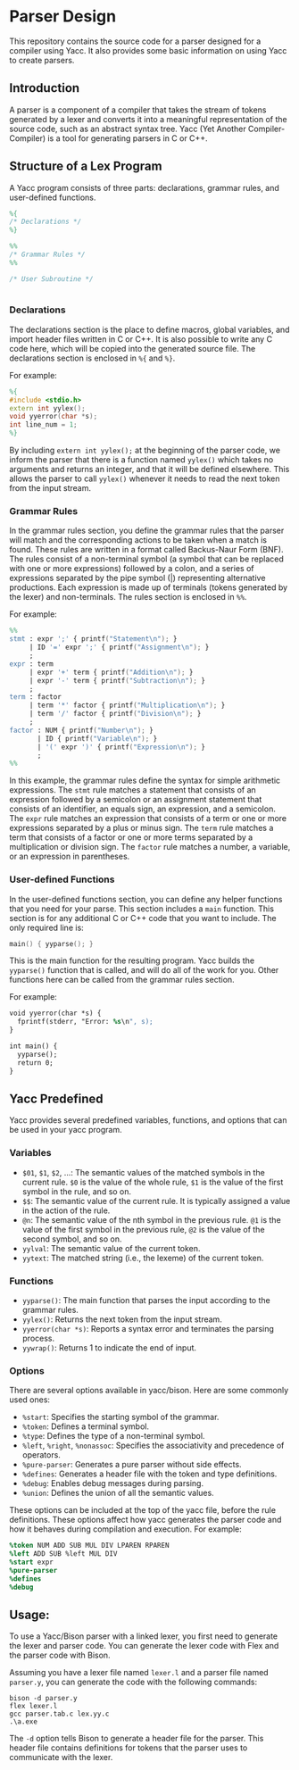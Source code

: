 # Parser Design
This repository contains the source code for a parser designed for a compiler using Yacc. It also provides some basic information on using Yacc to create parsers.

## Introduction
A parser is a component of a compiler that takes the stream of tokens generated by a lexer and converts it into a meaningful representation of the source code, such as an abstract syntax tree. Yacc (Yet Another Compiler-Compiler) is a tool for generating parsers in C or C++.

## Structure of a Lex Program

A Yacc program consists of three parts: declarations, grammar rules, and user-defined functions.
```yacc
%{
/* Declarations */
%}

%%
/* Grammar Rules */
%%

/* User Subroutine */
 
```

### Declarations

The declarations section is the place to define macros, global variables, and import header files written in C or C++. It is also possible to write any C code here, which will be copied into the generated source file. The declarations section is enclosed in `%{` and `%}`.

For example:
```yacc
%{
#include <stdio.h>
extern int yylex();
void yyerror(char *s);
int line_num = 1;
%}
```
By including `extern int yylex();` at the beginning of the parser code, we inform the parser that there is a function named `yylex()` which takes no arguments and returns an integer, and that it will be defined elsewhere. This allows the parser to call `yylex()` whenever it needs to read the next token from the input stream.

### Grammar Rules
In the grammar rules section,  you define the grammar rules that the parser will match and the corresponding actions to be taken when a match is found. These rules are written in a format called Backus-Naur Form (BNF). The rules consist of a non-terminal symbol (a symbol that can be replaced with one or more expressions) followed by a colon, and a series of expressions separated by the pipe symbol (|) representing alternative productions. Each expression is made up of terminals (tokens generated by the lexer) and non-terminals. The rules section is enclosed in `%%`.

For example:
```yacc
%%
stmt : expr ';' { printf("Statement\n"); }
     | ID '=' expr ';' { printf("Assignment\n"); }
     ;
expr : term
     | expr '+' term { printf("Addition\n"); }
     | expr '-' term { printf("Subtraction\n"); }
     ;
term : factor
     | term '*' factor { printf("Multiplication\n"); }
     | term '/' factor { printf("Division\n"); }
     ;
factor : NUM { printf("Number\n"); }
       | ID { printf("Variable\n"); }
       | '(' expr ')' { printf("Expression\n"); }
       ;
%%
```

In this example, the grammar rules define the syntax for simple arithmetic expressions. The `stmt` rule matches a statement that consists of an expression followed by a semicolon or an assignment statement that consists of an identifier, an equals sign, an expression, and a semicolon. 
The `expr` rule matches an expression that consists of a term or one or more expressions separated by a plus or minus sign. 
The `term` rule matches a term that consists of a factor or one or more terms separated by a multiplication or division sign.
The `factor` rule matches a number, a variable, or an expression in parentheses.

### User-defined Functions

In the user-defined functions section, you can define any helper functions that you need for your parse. This section includes a `main` function. This section is for any additional C or C++ code that you want to include. The only required line is:
```c
main() { yyparse(); }
```
This is the main function for the resulting program. Yacc builds the `yyparse()` function that is called, and will do all of the work for you. Other functions here can be called from the grammar rules section.

For example:
```yacc
void yyerror(char *s) {
  fprintf(stderr, "Error: %s\n", s);
}

int main() {
  yyparse();
  return 0;
}
```


## Yacc Predefined

Yacc provides several predefined variables, functions, and options that can be used in your yacc program.

### Variables

- `$01`, `$1`, `$2`, ...: The semantic values of the matched symbols in the current rule. `$0` is the value of the whole rule, `$1` is the value of the first symbol in the rule, and so on.
- `$$`: The semantic value of the current rule. It is typically assigned a value in the action of the rule.
- `@n`:  The semantic value of the nth symbol in the previous rule. `@1` is the value of the first symbol in the previous rule, `@2` is the value of the second symbol, and so on.
- `yylval`: The semantic value of the current token.
- `yytext`: The matched string (i.e., the lexeme) of the current token.

### Functions

- `yyparse()`: The main function that parses the input according to the grammar rules.
- `yylex()`: Returns the next token from the input stream.
- `yyerror(char *s)`: Reports a syntax error and terminates the parsing process.
- `yywrap()`: Returns 1 to indicate the end of input.

### Options

There are several options available in yacc/bison. Here are some commonly used ones:

- `%start`: Specifies the starting symbol of the grammar.
- `%token`: Defines a terminal symbol.
- `%type`: Defines the type of a non-terminal symbol.
- `%left`, `%right`, `%nonassoc`: Specifies the associativity and precedence of operators.
- `%pure-parser`: Generates a pure parser without side effects.
- `%defines`: Generates a header file with the token and type definitions.
- `%debug`: Enables debug messages during parsing.
- `%union`: Defines the union of all the semantic values.

These options can be included at the top of the yacc file, before the rule definitions. These options affect how yacc generates the parser code and how it behaves during compilation and execution. For example:

```yacc
%token NUM ADD SUB MUL DIV LPAREN RPAREN
%left ADD SUB %left MUL DIV
%start expr
%pure-parser
%defines
%debug
```

 ## Usage: 
 To use a Yacc/Bison parser with a linked lexer, you first need to generate the lexer and parser code. You can generate the lexer code with Flex and the parser code with Bison.

Assuming you have a lexer file named `lexer.l` and a parser file named `parser.y`, you can generate the code with the following commands:
 ```
bison -d parser.y
flex lexer.l
gcc parser.tab.c lex.yy.c
.\a.exe

 ```
The `-d` option tells Bison to generate a header file for the parser. This header file contains definitions for tokens that the parser uses to communicate with the lexer. 
 
